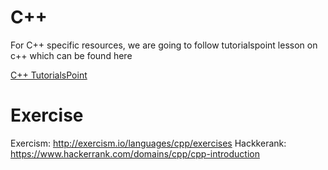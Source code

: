 # C++

For C++ specific resources, we are going to follow tutorialspoint lesson on c++ which can be found here 

[C++ TutorialsPoint](https://www.tutorialspoint.com/cplusplus/)

# Exercise 

Exercism: http://exercism.io/languages/cpp/exercises 
Hackkerank: https://www.hackerrank.com/domains/cpp/cpp-introduction


